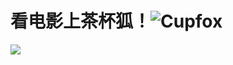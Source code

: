 # 看电影上茶杯狐！![Cupfox](https://www.cupfox.com)
![](https://visitor-badge.glitch.me/badge?page_id=Jackeriss)
